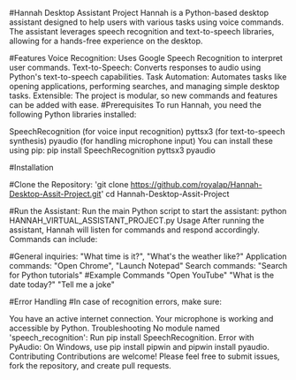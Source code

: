#Hannah Desktop Assistant Project
Hannah is a Python-based desktop assistant designed to help users with various tasks using voice commands. The assistant leverages speech recognition and text-to-speech libraries, allowing for a hands-free experience on the desktop.

#Features
Voice Recognition: Uses Google Speech Recognition to interpret user commands.
Text-to-Speech: Converts responses to audio using Python's text-to-speech capabilities.
Task Automation: Automates tasks like opening applications, performing searches, and managing simple desktop tasks.
Extensible: The project is modular, so new commands and features can be added with ease.
#Prerequisites
To run Hannah, you need the following Python libraries installed:

SpeechRecognition (for voice input recognition)
pyttsx3 (for text-to-speech synthesis)
pyaudio (for handling microphone input)
You can install these using pip:
pip install SpeechRecognition pyttsx3 pyaudio

#Installation

#Clone the Repository:
'git clone https://github.com/royalap/Hannah-Desktop-Assit-Project.git'
cd Hannah-Desktop-Assit-Project

#Run the Assistant: Run the main Python script to start the assistant:
python HANNAH_VIRTUAL_ASSISTANT_PROJECT.py
Usage
After running the assistant, Hannah will listen for commands and respond accordingly. Commands can include:

#General inquiries: "What time is it?", "What's the weather like?"
Application commands: "Open Chrome", "Launch Notepad"
Search commands: "Search for Python tutorials"
#Example Commands
"Open YouTube"
"What is the date today?"
"Tell me a joke"

#Error Handling
#In case of recognition errors, make sure:

You have an active internet connection.
Your microphone is working and accessible by Python.
Troubleshooting
No module named 'speech_recognition': Run pip install SpeechRecognition.
Error with PyAudio: On Windows, use pip install pipwin and pipwin install pyaudio.
Contributing
Contributions are welcome! Please feel free to submit issues, fork the repository, and create pull requests.
